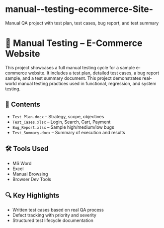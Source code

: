 # manual--testing-ecommerce-Site-
Manual QA project with test plan, test cases, bug report, and test summary
# 🧪 Manual Testing – E-Commerce Website

This project showcases a full manual testing cycle for a sample e-commerce website. It includes a test plan, detailed test cases, a bug report sample, and a test summary document. This project demonstrates real-world manual testing practices used in functional, regression, and system testing.

## 📂 Contents
- `Test_Plan.docx` – Strategy, scope, objectives
- `Test_Cases.xlsx` – Login, Search, Cart, Payment
- `Bug_Report.xlsx` – Sample high/medium/low bugs
- `Test_Summary.docx` – Summary of execution and results

## 🛠 Tools Used
- MS Word
- Excel
- Manual Browsing
- Browser Dev Tools

## 🔍 Key Highlights
- Written test cases based on real QA process
- Defect tracking with priority and severity
- Structured test lifecycle documentation
